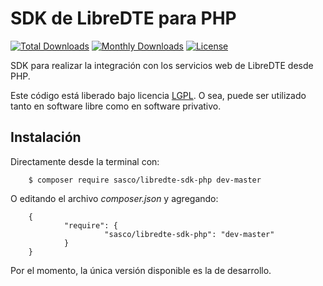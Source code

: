 SDK de LibreDTE para PHP
========================

[![Total Downloads](https://poser.pugx.org/sasco/libredte-sdk-php/downloads)](https://packagist.org/packages/sasco/libredte-sdk-php)
[![Monthly Downloads](https://poser.pugx.org/sasco/libredte-sdk-php/d/monthly)](https://packagist.org/packages/sasco/libredte-sdk-php)
[![License](https://poser.pugx.org/sasco/libredte-sdk-php/license)](https://packagist.org/packages/sasco/libredte-sdk-php)

SDK para realizar la integración con los servicios web de LibreDTE desde PHP.

Este código está liberado bajo licencia [LGPL](http://www.gnu.org/licenses/lgpl-3.0.en.html).
O sea, puede ser utilizado tanto en software libre como en software privativo.

Instalación
-----------

Directamente desde la terminal con:

        $ composer require sasco/libredte-sdk-php dev-master

O editando el archivo *composer.json* y agregando:

        {
                "require": {
                         "sasco/libredte-sdk-php": "dev-master"
                }
        }

Por el momento, la única versión disponible es la de desarrollo.
